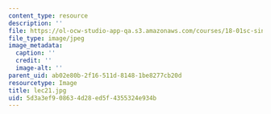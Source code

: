 ```yaml
---
content_type: resource
description: ''
file: https://ol-ocw-studio-app-qa.s3.amazonaws.com/courses/18-01sc-single-variable-calculus-fall-2010/5d3a3ef908634d28ed5f4355324e934b_lec21.jpg
file_type: image/jpeg
image_metadata:
  caption: ''
  credit: ''
  image-alt: ''
parent_uid: ab02e80b-2f16-511d-8148-1be8277cb20d
resourcetype: Image
title: lec21.jpg
uid: 5d3a3ef9-0863-4d28-ed5f-4355324e934b
---
```

